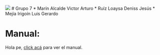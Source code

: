 <img src="https://i.imgur.com/oNcQses.png">
# Grupo 7
* Marín Alcalde Victor Arturo 
* Ruíz Loaysa Deniss Jesús
* Mejía Irigoín Luis Gerardo
  
# Manual:
Hola pe, [click acá](https://github.com/GalaxyM4/Java-2023-II/blob/main/MANUAL.md) para ver el manual.
